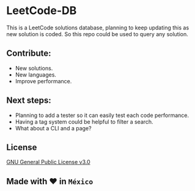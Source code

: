# LeetCode-DB

This is a LeetCode solutions database, planning to keep updating this as new solution is coded. So this repo could be used to query any solution.

## Contribute:

- New solutions.
- New languages.
- Improve performance.

## Next steps:

- Planning to add a tester so it can easily test each code performance.
- Having a tag system could be helpful to filter a search.
- What about a CLI and a page?

## License

[GNU General Public License v3.0](https://raw.githubusercontent.com/psykher/leetcode-db/master/LICENSE)

## Made with ❤️ in `México`
